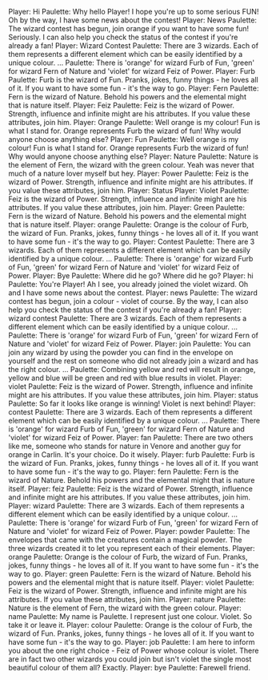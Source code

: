 Player: Hi
Paulette: Why hello Player! I hope you're up to some serious FUN! Oh by the way, I have some news about the contest!
Player: News
Paulette: The wizard contest has begun, join orange if you want to have some fun! Seriously. I can also help you check the status of the contest if you're already a fan!
Player: Wizard Contest
Paulette: There are 3 wizards. Each of them represents a different element which can be easily identified by a unique colour. ...
Paulette: There is 'orange' for wizard Furb of Fun, 'green' for wizard Fern of Nature and 'violet' for wizard Feiz of Power.
Player: Furb
Paulette: Furb is the wizard of Fun. Pranks, jokes, funny things - he loves all of it. If you want to have some fun - it's the way to go.
Player: Fern
Paulette: Fern is the wizard of Nature. Behold his powers and the elemental might that is nature itself.
Player: Feiz
Paulette: Feiz is the wizard of Power. Strength, influence and infinite might are his attributes. If you value these attributes, join him.
Player: Orange
Paulette: Well orange is my colour! Fun is what I stand for. Orange represents Furb the wizard of fun! Why would anyone choose anything else?
Player: Fun
Paulette: Well orange is my colour! Fun is what I stand for. Orange represents Furb the wizard of fun! Why would anyone choose anything else?
Player: Nature
Paulette: Nature is the element of Fern, the wizard with the green colour. Yeah was never that much of a nature lover myself but hey.
Player: Power
Paulette: Feiz is the wizard of Power. Strength, influence and infinite might are his attributes. If you value these attributes, join him.
Player: Status
Player: Violet
Paulette: Feiz is the wizard of Power. Strength, influence and infinite might are his attributes. If you value these attributes, join him.
Player: Green
Paulette: Fern is the wizard of Nature. Behold his powers and the elemental might that is nature itself.
Player: orange
Paulette: Orange is the colour of Furb, the wizard of Fun. Pranks, jokes, funny things - he loves all of it. If you want to have some fun - it's the way to go.
Player: Contest
Paulette: There are 3 wizards. Each of them represents a different element which can be easily identified by a unique colour. ...
Paulette: There is 'orange' for wizard Furb of Fun, 'green' for wizard Fern of Nature and 'violet' for wizard Feiz of Power.
Player: Bye
Paulette: Where did he go? Where did he go?
Player: hi
Paulette: You're Player! Ah I see, you already joined the violet wizard. Oh and I have some news about the contest.
Player: news
Paulette: The wizard contest has begun, join a colour - violet of course. By the way, I can also help you check the status of the contest if you're already a fan!
Player: wizard contest
Paulette: There are 3 wizards. Each of them represents a different element which can be easily identified by a unique colour. ...
Paulette: There is 'orange' for wizard Furb of Fun, 'green' for wizard Fern of Nature and 'violet' for wizard Feiz of Power.
Player: join
Paulette: You can join any wizard by using the powder you can find in the envelope on yourself and the rest on someone who did not already join a wizard and has the right colour. ...
Paulette: Combining yellow and red will result in orange, yellow and blue will be green and red with blue results in violet.
Player: violet
Paulette: Feiz is the wizard of Power. Strength, influence and infinite might are his attributes. If you value these attributes, join him.
Player: status
Paulette: So far it looks like orange is winning! Violet is next behind!
Player: contest
Paulette: There are 3 wizards. Each of them represents a different element which can be easily identified by a unique colour. ...
Paulette: There is 'orange' for wizard Furb of Fun, 'green' for wizard Fern of Nature and 'violet' for wizard Feiz of Power.
Player: fan
Paulette: There are two others like me, someone who stands for nature in Venore and another guy for orange in Carlin. It's your choice. Do it wisely.
Player: furb
Paulette: Furb is the wizard of Fun. Pranks, jokes, funny things - he loves all of it. If you want to have some fun - it's the way to go.
Player: fern
Paulette: Fern is the wizard of Nature. Behold his powers and the elemental might that is nature itself.
Player: feiz
Paulette: Feiz is the wizard of Power. Strength, influence and infinite might are his attributes. If you value these attributes, join him.
Player: wizard
Paulette: There are 3 wizards. Each of them represents a different element which can be easily identified by a unique colour. ...
Paulette: There is 'orange' for wizard Furb of Fun, 'green' for wizard Fern of Nature and 'violet' for wizard Feiz of Power.
Player: powder
Paulette: The envelopes that came with the creatures contain a magical powder. The three wizards created it to let you represent each of their elements.
Player: orange
Paulette: Orange is the colour of Furb, the wizard of Fun. Pranks, jokes, funny things - he loves all of it. If you want to have some fun - it's the way to go.
Player: green
Paulette: Fern is the wizard of Nature. Behold his powers and the elemental might that is nature itself.
Player: violet
Paulette: Feiz is the wizard of Power. Strength, influence and infinite might are his attributes. If you value these attributes, join him.
Player: nature
Paulette: Nature is the element of Fern, the wizard with the green colour.
Player: name
Paulette: My name is Paulette. I represent just one colour. Violet. So take it or leave it.
Player: colour
Paulette: Orange is the colour of Furb, the wizard of Fun. Pranks, jokes, funny things - he loves all of it. If you want to have some fun - it's the way to go.
Player: job
Paulette: I am here to inform you about the one right choice - Feiz of Power whose colour is violet. There are in fact two other wizards you could join but isn't violet the single most beautiful colour of them all? Exactly.
Player: bye
Paulette: Farewell friend.